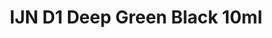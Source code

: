 ---
layout: product
title: "IJN D1 Deep Green Black 10ml"
price: "330" 
desc: "Acrylic Laquer 10mL"
img_path: "/assets/img/RC304.webp"
brand: "AK "
available: true
special_offer: false
new: false
soon: false
cat: "020000"
subcat: "020200"
subsubcat: "020201"
sifra: "RC304"
popular: false
spec: true
---